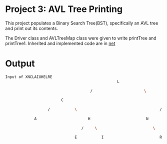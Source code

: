 # Project 3: AVL Tree Printing
This project populates a Binary Search Tree(BST), specifically an AVL tree and print out its contents. 

The Driver class and AVLTreeMap class were given to write printTree and printTree1. Inherited and implemented code are in [net]([(https://github.com/jjoycezhu/Coursework-DataStruc/tree/21aa85b82c2ac3dfdea8bec32d4e5576546d73bf/AVL%20Tree%20Printing/net)])

# Output
```bash
Input of XNCLAIUHELRE
                                                  L                                                 
                                                                                                    
                                      /                       \                                     
                                                                                                    
                         C                                                 U                        
                                                                                                    
                   /           \                                     /           \                  
                                                                                                    
             A                       H                         N                       X            
                                                                                                    
                                  /     \                         \                                 
                                                                                                    
                               E           I                         R
```
